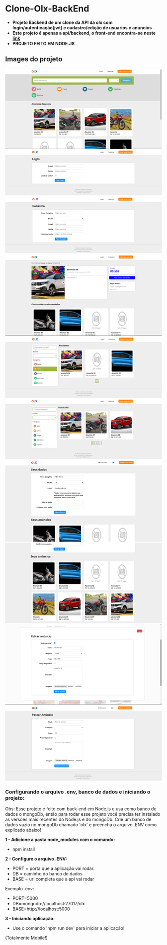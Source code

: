 # Clone-Olx-BackEnd
* **Projeto Backend de um clone da API da olx com login/autenticação(jwt) e cadastro/edição de usuarios e anuncios**
* **Este projeto é apenas a api/backend, o front-end encontra-se neste [link](https://github.com/Filipe-Nunes-Silva/Clone-Olx-FrontEnd)**
* **PROJETO FEITO EM NODE.JS**

## Images do projeto
![img1](https://github.com/Filipe-Nunes-Silva/Clone-Olx-BackEnd/blob/main/img1.png)
![img2](https://github.com/Filipe-Nunes-Silva/Clone-Olx-BackEnd/blob/main/img2.png)
![img3](https://github.com/Filipe-Nunes-Silva/Clone-Olx-BackEnd/blob/main/img3.png)
![img4](https://github.com/Filipe-Nunes-Silva/Clone-Olx-BackEnd/blob/main/img4.png)
![img5](https://github.com/Filipe-Nunes-Silva/Clone-Olx-BackEnd/blob/main/img5.png)
![img6](https://github.com/Filipe-Nunes-Silva/Clone-Olx-BackEnd/blob/main/img6.png)
![img7](https://github.com/Filipe-Nunes-Silva/Clone-Olx-BackEnd/blob/main/img7.png)
![img8](https://github.com/Filipe-Nunes-Silva/Clone-Olx-BackEnd/blob/main/img8.png)
![img9](https://github.com/Filipe-Nunes-Silva/Clone-Olx-BackEnd/blob/main/img9.png)
![img10](https://github.com/Filipe-Nunes-Silva/Clone-Olx-BackEnd/blob/main/img10.png)

### Configurando o arquivo .env, banco de dados e iniciando o projeto:
Obs: Esse projeto é feito com back-end em Node.js e usa como banco de dados o mongoDb, então para rodar esse projeto você precisa ter instalado as versões mais recentes do Node.js e do mongoDb. Crie um banco de dados vazio no mongoDb chamado 'olx' e preencha o arquivo .ENV como explicado abaixo!

**1 - Adicione a pasta node_modules com o comando:**
- npm install

**2 - Configure o arquivo .ENV:**

- PORT = porta que a aplicação vai rodar.
- DB = caminho do banco de dados
- BASE = url completa que a api vai rodar

Exemplo .env:
- PORT=5000
- DB=mongodb://localhost:27017/olx
- BASE=http://localhost:5000

**3 - Iniciando aplicação:**
- Use o comando 'npm run dev' para iniciar a aplicação!

(Totalmente Mobile!)
